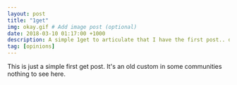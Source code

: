 ```yaml
---
layout: post
title: "1get"
img: okay.gif # Add image post (optional)
date: 2018-03-10 01:17:00 +1000
description: A simple 1get to articulate that I have the first post.. despite the fact im the only one who CAN post # Add post description (optional)
tag: [opinions]
---
```


This is just a simple first get post. It's an old custom in some communities nothing to see here.
